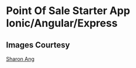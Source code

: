 # Point Of Sale Starter App Ionic/Angular/Express #


## Images Courtesy ##
[Sharon Ang](https://pixabay.com/en/users/sharonang-99559/)